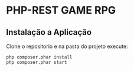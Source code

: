 # PHP-REST GAME RPG

## Instalação a Aplicação

Clone o repositorio e na pasta do projeto execute:

    php composer.phar install
    php composer.phar start
